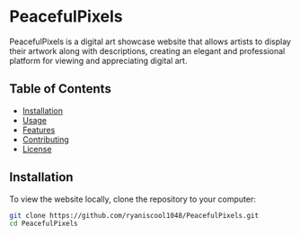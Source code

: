# PeacefulPixels

PeacefulPixels is a digital art showcase website that allows artists to display their artwork along with descriptions, creating an elegant and professional platform for viewing and appreciating digital art.

## Table of Contents
- [Installation](#installation)
- [Usage](#usage)
- [Features](#features)
- [Contributing](#contributing)
- [License](#license)

## Installation
To view the website locally, clone the repository to your computer:
```bash
git clone https://github.com/ryaniscool1048/PeacefulPixels.git
cd PeacefulPixels
